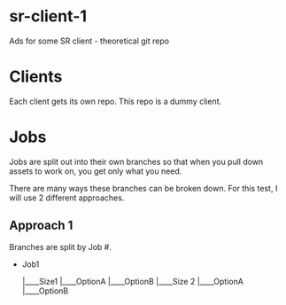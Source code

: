 # sr-client-1
Ads for some SR client - theoretical git repo

# Clients
Each client gets its own repo. This repo is a dummy client.

# Jobs
Jobs are split out into their own branches so that when you pull down assets to work on, you get only what you need.

There are many ways these branches can be broken down. For this test, I will use 2 different approaches.

## Approach 1
Branches are split by Job #. 

* Job1

    |____Size1
        |____OptionA
        |____OptionB
    |____Size 2
        |____OptionA
        |____OptionB